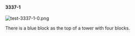 #### 3337-1
![test-3337-1-0.png](https://github.com/lil-lab/nlvr/raw/master/nlvr/test/images/5/test-3337-1-0.png "test-3337-1-0.png")

There is a blue block as the top of a tower with four blocks.